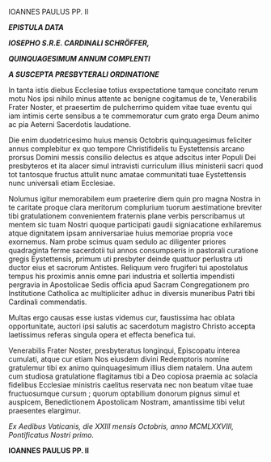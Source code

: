 IOANNES PAULUS PP. II

***EPISTULA DATA***

***IOSEPHO S.R.E. CARDINALI SCHRÖFFER,***

***QUINQUAGESIMUM ANNUM COMPLENTI***

***A SUSCEPTA PRESBYTERALI ORDINATIONE***

In tanta istis diebus Ecclesiae totius exspectatione tamque concitato rerum motu Nos ipsi nihilo minus attente ac benigne cogitamus de te, Venerabilis Frater Noster, et praesertim de pulcherrimo quidem vitae tuae eventu qui iam intimis certe sensibus a te commemoratur cum grato erga Deum animo ac pia Aeterni Sacerdotis laudatione.

Die enim duodetricesimo huius mensis Octobris quinquagesimus feliciter annus complebitur ex quo tempore Christifidelis tu Eystettensis arcano prorsus Domini messis consilio delectus es atque adscitus inter Populi Dei presbyteros et ita alacer simul intravisti curriculum illius ministerii sacri quod tot tantosque fructus attulit nunc amatae communitati tuae Eystettensis nunc universali etiam Ecclesiae.

Nolumus igitur memorabilem eum praeterire diem quin pro magna Nostra in te caritate proque clara meritorum complurium tuorum aestimatione breviter tibi gratulationem convenientem fraternis plane verbis perscribamus ut mentem sic tuam Nostri quoque participati gaudii signiacatione exhilaremus atque dignitatem ipsam anniversariae huius memoriae propria voce exornemus. Nam probe scimus quam sedulo ac diligenter priores quadraginta ferme sacerdotii tui annos consumpseris in pastorali curatione gregis Eystettensis, primum uti presbyter deinde quattuor perlustra uti ductor eius et sacrorum Antistes. Reliquum vero frugiferi tui apostolatus tempus his proximis annis omne pari industria et sollertia impendisti pergravia in Apostolicae Sedis officia apud Sacram Congregationem pro Institutione Catholica ac multipliciter adhuc in diversis muneribus Patri tibi Cardinali commendatis.

Multas ergo causas esse iustas videmus cur, faustissima hac oblata opportunitate, auctori ipsi salutis ac sacerdotum magistro Christo accepta laetissimus referas singula opera et effecta benefica tui.

Venerabilis Frater Noster, presbyteratus longinqui, Episcopatu interea cumulati, atque cur etiam Nos eiusdem divini Redemptoris nomine gratulemur tibi ex animo quinquagesimum illius diem natalem. Una autem cum studiosa gratulatione flagitamus tibi a Deo copiosa praemia ac solacia fidelibus Ecclesiae ministris caelitus reservata nec non beatum vitae tuae fructuosumque cursum ; quorum optabilium donorum pignus simul et auspicem, Benedictionem Apostolicam Nostram, amantissime tibi velut praesentes elargimur.

*Ex Aedibus Vaticanis, die XXIII mensis Octobris, anno MCMLXXVIII, Pontificatus Nostri primo.*

**IOANNES PAULUS PP. II**